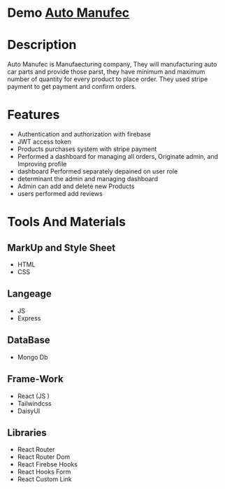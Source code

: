 
# Demo [Auto Manufec](https://auto-manufac.web.app/)

# Description
Auto Manufec is Manufaecturing company, They will manufacturing auto car parts and provide those parst, they have minimum and maximum number of quantity for every product to place order. They used stripe payment to get payment and confirm orders. 

# Features
- Authentication and authorization with firebase
- JWT access token
- Products purchases system with stripe payment
- Performed a dashboard for managing all orders, Originate admin, and Improving profile 
- dashboard Performed separately depained on user role
- determinant the admin and managing dashboard
- Admin can add and delete new Products
- users performed add reviews 

# Tools And Materials

## MarkUp and Style Sheet
- HTML
- CSS

## Langeage
- JS
- Express

## DataBase
- Mongo Db

## Frame-Work
- React (JS )
- Tailwindcss
- DaisyUI

## Libraries
- React Router
- React Router Dom
- React Firebse Hooks
- React Hooks Form
- React Custom Link

